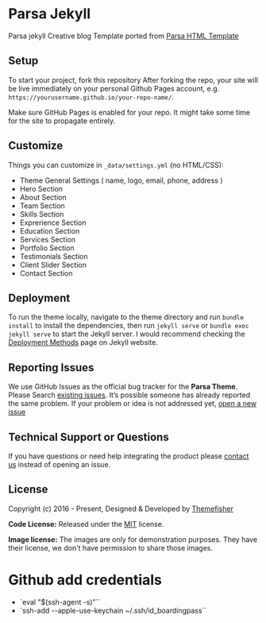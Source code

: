 # Parsa Jekyll

Parsa jekyll Creative blog Template ported from [Parsa HTML Template](https://themefisher.com/products/parsa)

## Setup

To start your project, fork this repository
After forking the repo, your site will be live immediately on your personal Github Pages account, e.g. `https://yourusername.github.io/your-repo-name/`.

Make sure GitHub Pages is enabled for your repo. It might take some time for the site to propagate entirely.

## Customize

Things you can customize in `_data/settings.yml` (no HTML/CSS):

- Theme General Settings ( name, logo, email, phone, address )
- Hero Section
- About Section
- Team Section
- Skills Section
- Exprerience Section
- Education Section
- Services Section
- Portfolio Section
- Testimonials Section
- Client Slider Section
- Contact Section

## Deployment

To run the theme locally, navigate to the theme directory and run `bundle install` to install the dependencies, then run `jekyll serve` or `bundle exec jekyll serve` to start the Jekyll server.
I would recommend checking the [Deployment Methods](https://jekyllrb.com/docs/deployment-methods/) page on Jekyll website.

## Reporting Issues

We use GitHub Issues as the official bug tracker for the **Parsa Theme**. Please Search [existing issues](https://github.com/themefisher/parsa-jekyll/issues). It’s possible someone has already reported the same problem.
If your problem or idea is not addressed yet, [open a new issue](https://github.com/themefisher/parsa-jekyll/issues/new)

## Technical Support or Questions

If you have questions or need help integrating the product please [contact us](mailto:themefisher@gmail.com) instead of opening an issue.

<!-- licence -->
## License

Copyright (c) 2016 - Present, Designed & Developed by [Themefisher](https://themefisher.com)

**Code License:** Released under the [MIT](https://github.com/themefisher/parsa-jekyll/blob/main/LICENSE) license.

**Image license:** The images are only for demonstration purposes. They have their license, we don't have permission to share those images.


# Github add credentials

- `eval "$(ssh-agent -s)"``
- `ssh-add --apple-use-keychain ~/.ssh/id_boardingpass``
